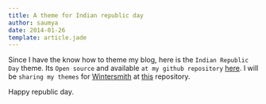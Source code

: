```yaml
---
title: A theme for Indian republic day
author: saumya
date: 2014-01-26
template: article.jade
---
```


Since I have the know how to theme my blog, here is the `Indian Republic Day` theme. Its `Open source` and available `at my github repository` [here][1]. I will be `sharing my themes` for [Wintersmith][3] at [this][2] repository.

Happy republic day.



[1]: https://github.com/saumya/wintersmithThemes/tree/master/indianRepublicDay
[2]: https://github.com/saumya/wintersmithThemes
[3]: https://github.com/jnordberg/wintersmith






